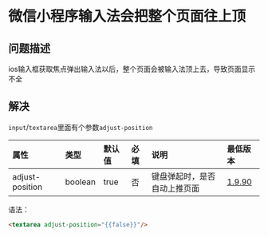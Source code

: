 # 微信小程序输入法会把整个页面往上顶

## 问题描述

ios输入框获取焦点弹出输入法以后，整个页面会被输入法顶上去，导致页面显示不全

## 解决

`input`/`textarea`里面有个参数`adjust-position`

| 属性            | 类型    | 默认值 | 必填 | 说明                         | 最低版本                                                     |
| :-------------- | :------ | :----- | :--- | :--------------------------- | :----------------------------------------------------------- |
| adjust-position | boolean | true   | 否   | 键盘弹起时，是否自动上推页面 | [ 1.9.90](https://developers.weixin.qq.com/miniprogram/dev/framework/compatibility.html) |

语法：

```html
<textarea adjust-position="{{false}}"/>
```

